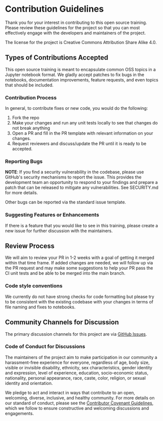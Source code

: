 # Contribution Guidelines

Thank you for your interest in contributing to this open source training. Please review these guidelines for the project so that you can most effectively engage with the developers and maintainers of the project. 

The license for the project is Creative Commons Attribution Share Alike 4.0. 

## Types of Contributions Accepted

This open source training is meant to encapsulate common OSS topics in a Jupyter notebook format. We gladly accept patches to fix bugs in the notebooks, documentation improvements, feature requests, and even topics that should be included.

### Contribution Process
In general, to contribute fixes or new code, you would do the following:
1) Fork the repo
2) Make your changes and run any unit tests locally to see that changes do not break anything
3) Open a PR and fill in the PR template with relevant information on your changes.
5) Request reviewers and discuss/update the PR until it is ready to be accepted.

### Reporting Bugs

**NOTE**: If you find a security vulnerability in the codebase, please use GitHub's security mechanisms to report the issue. This provides the development team an opportunity to respond to your findings and prepare a patch that can be released to mitigate any vulnerabilities. See SECURITY.md for more details.

Other bugs can be reported via the standard issue template.

### Suggesting Features or Enhancements

If there is a feature that you would like to see in this training, please create a new issue for further discussion with the maintainers. 

## Review Process

We will aim to review your PR in 1-2 weeks with a goal of getting it merged within that time frame. If added changes are needed, we will follow up via the PR request and may make some suggestions to help your PR pass the CI unit tests and be able to be merged into the main branch. 

### Code style conventions

We currently do not have strong checks for code formatting but please try to be consistent with the existing codebase with your changes in terms of file naming and fixes to notebooks.

## Community Channels for Discussion

The primary discussion channels for this project are via [GitHub Issues](https://github.com/gt-ospo/oss-training/issues).

### Code of Conduct for Discussions
The maintainers of the project aim to make participation in our community a harassment-free experience for everyone, regardless of age, body size, visible or invisible disability, ethnicity, sex characteristics, gender identity and expression, level of experience, education, socio-economic status, nationality, personal appearance, race, caste, color, religion, or sexual identity and orientation.

We pledge to act and interact in ways that contribute to an open, welcoming, diverse, inclusive, and healthy community. For more details on our standard of conduct, please see the [Contributor Covenant Guidelines](https://www.contributor-covenant.org/version/2/1/code_of_conduct/), which we follow to ensure constructive and welcoming discussions and engagements.
